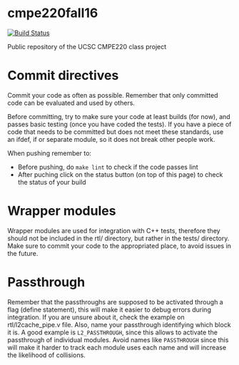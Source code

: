 # cmpe220fall16

[![Build Status](https://travis-ci.org/masc-ucsc/cmpe220fall16.svg?branch=master)](https://travis-ci.org/masc-ucsc/cmpe220fall16)

Public repository of the UCSC CMPE220 class project


# Commit directives

Commit your code as often as possible. Remember that only committed code can be
evaluated and used by others.

Before committing, try to make sure your code at least builds (for now), and
passes basic testing (once you have coded the tests). If you have a piece of
code that needs to be committed but does not meet these standards, use an ifdef,
if or separate module, so it does not break other people work.

When pushing remember to:
* Before pushing, do ```make lint``` to check if the code passes lint
* After puching click on the status button (on top of this page) to check the
  status of your build

# Wrapper modules

Wrapper modules are used for integration with C++ tests, therefore they should
not be included in the rtl/ directory, but rather in the tests/ directory. 
Make sure to commit your code to the appropriated place, to avoid issues in the
future.

# Passthrough

Remember that the passthroughs are supposed to be activated through a flag
(define statement), this will make it easier to debug errors during integration.
If you are unsure about it, check the example on rtl/l2cache_pipe.v file.
Also, name your passthrough identifying which block it is. A good example is
```L2_PASSTHROUGH```, since this allows to activate the passthrough of
individual modules. Avoid names like ```PASSTHROUGH``` since this will make it
harder to track each module uses each name and will increase the likelihood of
collisions. 


